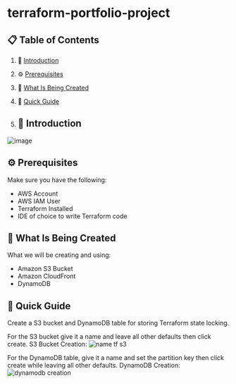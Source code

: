 # terraform-portfolio-project


## 📋 <a name="table">Table of Contents</a>

1. 🤖 [Introduction](#introduction)
2. ⚙️ [Prerequisites](#prerequisites)
3. 🔋 [What Is Being Created](#what-is-being-created)
4. 🤸 [Quick Guide](#quick-guide)

5. ## <a name="introduction">🤖 Introduction</a>



![image](https://github.com/user-attachments/assets/86c936cf-82eb-4171-926f-2ed8d0cb53a0)

## <a name="prerequisites">⚙️ Prerequisites</a>

Make sure you have the following:

- AWS Account
- AWS IAM User
- Terraform Installed
- IDE of choice to write Terraform code

## <a name="what-is-being-created">🔋 What Is Being Created</a>

What we will be creating and using:

- Amazon S3 Bucket
- Amazon CloudFront
- DynamoDB

## <a name="quick-guide">🤸 Quick Guide</a>

Create a S3 bucket and DynamoDB table for storing Terraform state locking.

For the S3 bucket give it a name and leave all other defaults then click create.
S3 Bucket Creation:
![name tf s3](https://github.com/user-attachments/assets/f003ae42-62e6-468f-af2b-33dc00769501)

For the DynamoDB table, give it a name and set the partition key then click create while leaving all other defaults.
DynamoDB Creation:
![dynamodb creation](https://github.com/user-attachments/assets/344f8dcd-20cf-4954-964e-4e06a26b4372)

